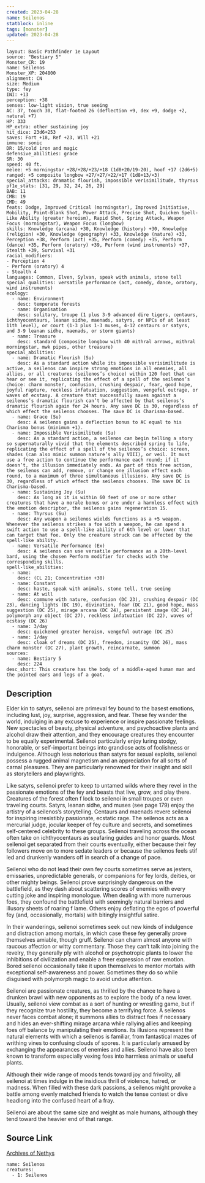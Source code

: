 ```yaml
---
created: 2023-04-28
name: Seilenos
statblock: inline
tags: [monster]
updated: 2023-04-28
---
```

```statblock
layout: Basic Pathfinder 1e Layout
source: "Bestiary 5"
Monster_CR: 19
name: Seilenos
Monster_XP: 204800
alignment: CN
size: Medium
type: fey
INI: +13
perception: +38
senses: low-light vision, true seeing
AC: 37, touch 30, flat-footed 26 (deflection +9, dex +9, dodge +2, natural +7)
HP: 333
HP_extra: other sustaining joy
hit_dice: 23d6+253
saves: Fort +18, Ref +23, Will +21
immune: sonic
DR: 15/cold iron and magic
defensive_abilities: grace
SR: 30
speed: 40 ft.
melee: +5 morningstar +28/+28/+23/+18 (1d8+20/19-20), hoof +17 (2d6+5)
ranged: +5 composite longbow +27/+27/+22/+17 (1d8+13/×3)
special_attacks: dramatic flourish, impossible verisimilitude, thyrsus
pf1e_stats: [31, 29, 32, 24, 26, 29]
BAB: 11
CMB: 19
CMD: 49
feats: Dodge, Improved Critical (morningstar), Improved Initiative, Mobility, Point-Blank Shot, Power Attack, Precise Shot, Quicken Spell-Like Ability (greater heroism), Rapid Shot, Spring Attack, Weapon Focus (morningstar), Weapon Focus (longbow)
skills: Knowledge (arcana) +30, Knowledge (history) +30, Knowledge (religion) +30, Knowledge (geography) +33, Knowledge (nature) +33, Perception +38, Perform (act) +35, Perform (comedy) +35, Perform (dance) +35, Perform (oratory) +39, Perform (wind instruments) +37, Stealth +39, Survival +31
racial_modifiers:
- Perception 4
- Perform (oratory) 4
- Stealth 4
languages: Common, Elven, Sylvan, speak with animals, stone tell
special_qualities: versatile performance (act, comedy, dance, oratory, wind instruments)
ecology:
  - name: Environment
    desc: temperate forests
  - name: Organisation
    desc: solitary, troupe (1 plus 3-9 advanced dire tigers, centaurs, ichthyocentaurs, leanan sidhe, maenads, satyrs, or NPCs of at least 11th level), or court (1-3 plus 1-3 muses, 4-12 centaurs or satyrs, and 3-9 leanan sidhe, maenads, or storm giants)
  - name: Treasure
    desc: standard (composite longbow with 40 mithral arrows, mithral morningstar, mwk pipes, other treasure)
special_abilities:
  - name: Dramatic Flourish (Su)
    desc: As a standard action while its impossible verisimilitude is active, a seilenos can inspire strong emotions in all enemies, all allies, or all creatures (seilenos’s choice) within 120 feet that can hear or see it, replicating the effect of a spell of the seilenos’s choice: charm monster, confusion, crushing despair, fear, good hope, joyful rapture, reckless infatuation, suggestion, vengeful outrage, or waves of ecstasy. A creature that successfully saves against a seilenos’s dramatic flourish can’t be affected by that seilenos’s dramatic flourish again for 24 hours. Any save DC is 30, regardless of which effect the seilenos chooses. The save DC is Charisma-based.
  - name: Grace (Su)
    desc: A seilenos gains a deflection bonus to AC equal to his Charisma bonus (minimum +1).
  - name: Impossible Verisimilitude (Su)
    desc: As a standard action, a seilenos can begin telling a story so supernaturally vivid that the elements described spring to life, replicating the effect of a spell of the seilenos’s choice: screen, shades (can also mimic summon nature’s ally VIII), or veil. It must use a free action to continue the performance each round; if it doesn’t, the illusion immediately ends. As part of this free action, the seilenos can add, remove, or change one illusion effect each round, to a maximum of three simultaneous illusions. Any save DC is 30, regardless of which effect the seilenos chooses. The save DC is Charisma-based.
  - name: Sustaining Joy (Su)
    desc: As long as it is within 60 feet of one or more other creatures that have a morale bonus or are under a harmless effect with the emotion descriptor, the seilenos gains regeneration 15.
  - name: Thyrsus (Su)
    desc: Any weapon a seilenos wields functions as a +5 weapon. Whenever the seilenos strikes a foe with a weapon, he can spend a swift action to use a spell-like ability of 6th level or lower that can target that foe. Only the creature struck can be affected by the spell-like ability.
  - name: Versatile Performance (Ex)
    desc: A seilenos can use versatile performance as a 20th-level bard, using the chosen Perform modifier for checks with the corresponding skills.
spell-like_abilities:
  - name:
    desc: (CL 21; Concentration +30)
  - name: Constant
    desc: haste, speak with animals, stone tell, true seeing
  - name: At will
    desc: commune with nature, confusion (DC 23), crushing despair (DC 23), dancing lights (DC 19), divination, fear (DC 21), good hope, mass suggestion (DC 25), mirage arcana (DC 24), persistent image (DC 24), polymorph any object (DC 27), reckless infatuation (DC 22), waves of ecstasy (DC 26)
  - name: 3/day
    desc: quickened greater heroism, vengeful outrage (DC 25)
  - name: 1/day
    desc: cloak of dreams (DC 25), freedom, insanity (DC 26), mass charm monster (DC 27), plant growth, reincarnate, summon
sources:
  - name: Bestiary 5
    desc: 224
desc_short: This creature has the body of a middle-aged human man and the pointed ears and legs of a goat.
```
## Description
Elder kin to satyrs, seilenoi are primeval fey bound to the basest emotions, including lust, joy, surprise, aggression, and fear. These fey wander the world, indulging in any excuse to experience or inspire passionate feelings. New spectacles of beauty, physical adventure, and psychoactive plants and alcohol draw their attention, and they encourage creatures they encounter to be equally experimental. Seilenoi particularly enjoy luring stodgy, honorable, or self-important beings into grandiose acts of foolishness or indulgence. Although less notorious than satyrs for sexual exploits, seilenoi possess a rugged animal magnetism and an appreciation for all sorts of carnal pleasures. They are particularly renowned for their insight and skill as storytellers and playwrights.

 Like satyrs, seilenoi prefer to keep to untamed wilds where they revel in the passionate emotions of the fey and beasts that live, grow, and play there. Creatures of the forest often f lock to seilenoi in small troupes or even traveling courts. Satyrs, leanan sidhe, and muses (see page 179) enjoy the artistry of a seilenos’s storytelling. Centaurs and maenads revere seilenoi for inspiring irresistibly passionate, ecstatic rage. The seilenos acts as a mercurial judge, jocular keeper of fey culture and secrets, and sometimes self-centered celebrity to these groups. Seilenoi traveling across the ocean often take on ichthyocentaurs as seafaring guides and honor guards. Most seilenoi get separated from their courts eventually, either because their fey followers move on to more sedate leaders or because the seilenos feels stif led and drunkenly wanders off in search of a change of pace.

 Seilenoi who do not lead their own fey courts sometimes serve as jesters, emissaries, unpredictable generals, or companions for fey lords, deities, or other mighty beings. Seilenoi prove surprisingly dangerous on the battlefield, as they dash about scattering scores of enemies with every cutting joke and inspiring monologue. When dealing with more numerous foes, they confound the battlefield with seemingly natural barriers and illusory sheets of roaring f lame. Others enjoy deflating the egos of powerful fey (and, occasionally, mortals) with bitingly insightful satire.

 In their wanderings, seilenoi sometimes seek out new kinds of indulgence and distraction among mortals, in which case these fey generally prove themselves amiable, though gruff. Seilenoi can charm almost anyone with raucous affection or witty commentary. Those they can’t talk into joining the revelry, they generally ply with alcohol or psychotropic plants to lower the inhibitions of civilization and enable a freer expression of raw emotion. Bored seilenoi occasionally take it upon themselves to mentor mortals with exceptional self-awareness and power. Sometimes they do so while disguised with polymorph magic to avoid undue attention.

 Seilenoi are passionate creatures, as thrilled by the chance to have a drunken brawl with new opponents as to explore the body of a new lover. Usually, seilenoi view combat as a sort of hunting or wrestling game, but if they recognize true hostility, they become a terrifying force. A seilenos never faces combat alone; it summons allies to distract foes if necessary and hides an ever-shifting mirage arcana while rallying allies and keeping foes off balance by manipulating their emotions. Its illusions represent the natural elements with which a seilenos is familiar, from fantastical mazes of writhing vines to confusing clouds of spores. It is particularly amused by exchanging the appearances of enemies and allies. Seilenoi have also been known to transform especially vexing foes into harmless animals or useful plants.

 Although their wide range of moods tends toward joy and frivolity, all seilenoi at times indulge in the insidious thrill of violence, hatred, or madness. When filled with these dark passions, a seilenos might provoke a battle among evenly matched friends to watch the tense contest or dive headlong into the confused heart of a fray.

 Seilenoi are about the same size and weight as male humans, although they tend toward the heavier end of that range.
## Source Link
[Archives of Nethys](https://aonprd.com/MonsterDisplay.aspx?ItemName=Seilenos)
```encounter-table
name: Seilenos
creatures:
  - 1: Seilenos
```
